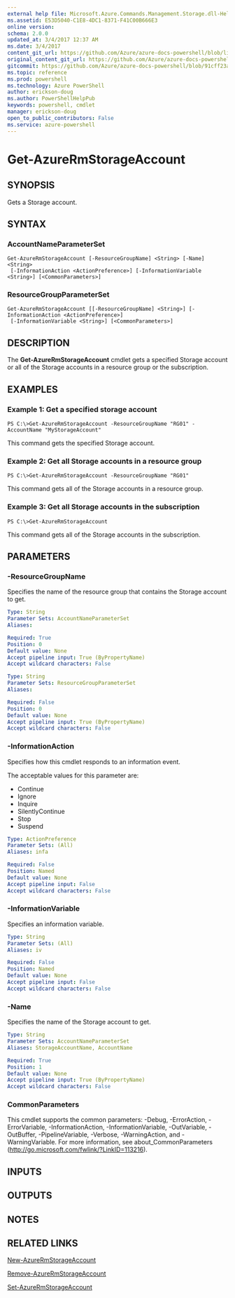 ```yaml
---
external help file: Microsoft.Azure.Commands.Management.Storage.dll-Help.xml
ms.assetid: E53D5040-C1E8-4DC1-8371-F41C00B666E3
online version: 
schema: 2.0.0
updated_at: 3/4/2017 12:37 AM
ms.date: 3/4/2017
content_git_url: https://github.com/Azure/azure-docs-powershell/blob/live/azureps-cmdlets-docs/ResourceManager/AzureRM.Storage/vTrue/Get-AzureRmStorageAccount.md
original_content_git_url: https://github.com/Azure/azure-docs-powershell/blob/live/azureps-cmdlets-docs/ResourceManager/AzureRM.Storage/vTrue/Get-AzureRmStorageAccount.md
gitcommit: https://github.com/Azure/azure-docs-powershell/blob/91cff23a000b99dc60ec82204d789c7ace1d7134/azureps-cmdlets-docs/ResourceManager/AzureRM.Storage/vTrue/Get-AzureRmStorageAccount.md
ms.topic: reference
ms.prod: powershell
ms.technology: Azure PowerShell
author: erickson-doug
ms.author: PowerShellHelpPub
keywords: powershell, cmdlet
manager: erickson-doug
open_to_public_contributors: False
ms.service: azure-powershell
---
```


# Get-AzureRmStorageAccount

## SYNOPSIS
Gets a Storage account.

## SYNTAX

### AccountNameParameterSet
```
Get-AzureRmStorageAccount [-ResourceGroupName] <String> [-Name] <String>
 [-InformationAction <ActionPreference>] [-InformationVariable <String>] [<CommonParameters>]
```

### ResourceGroupParameterSet
```
Get-AzureRmStorageAccount [[-ResourceGroupName] <String>] [-InformationAction <ActionPreference>]
 [-InformationVariable <String>] [<CommonParameters>]
```

## DESCRIPTION
The **Get-AzureRmStorageAccount** cmdlet gets a specified Storage account or all of the Storage accounts in a resource group or the subscription.

## EXAMPLES

### Example 1: Get a specified storage account
```
PS C:\>Get-AzureRmStorageAccount -ResourceGroupName "RG01" -AccountName "MyStorageAccount"
```

This command gets the specified Storage account.

### Example 2: Get all Storage accounts in a resource group
```
PS C:\>Get-AzureRmStorageAccount -ResourceGroupName "RG01"
```

This command gets all of the Storage accounts in a resource group.

### Example 3:  Get all Storage accounts in the subscription
```
PS C:\>Get-AzureRmStorageAccount
```

This command gets all of the Storage accounts in the subscription.

## PARAMETERS

### -ResourceGroupName
Specifies the name of the resource group that contains the Storage account to get.

```yaml
Type: String
Parameter Sets: AccountNameParameterSet
Aliases: 

Required: True
Position: 0
Default value: None
Accept pipeline input: True (ByPropertyName)
Accept wildcard characters: False
```

```yaml
Type: String
Parameter Sets: ResourceGroupParameterSet
Aliases: 

Required: False
Position: 0
Default value: None
Accept pipeline input: True (ByPropertyName)
Accept wildcard characters: False
```

### -InformationAction
Specifies how this cmdlet responds to an information event.

The acceptable values for this parameter are:

- Continue
- Ignore
- Inquire
- SilentlyContinue
- Stop
- Suspend

```yaml
Type: ActionPreference
Parameter Sets: (All)
Aliases: infa

Required: False
Position: Named
Default value: None
Accept pipeline input: False
Accept wildcard characters: False
```

### -InformationVariable
Specifies an information variable.

```yaml
Type: String
Parameter Sets: (All)
Aliases: iv

Required: False
Position: Named
Default value: None
Accept pipeline input: False
Accept wildcard characters: False
```

### -Name
Specifies the name of the Storage account to get.

```yaml
Type: String
Parameter Sets: AccountNameParameterSet
Aliases: StorageAccountName, AccountName

Required: True
Position: 1
Default value: None
Accept pipeline input: True (ByPropertyName)
Accept wildcard characters: False
```

### CommonParameters
This cmdlet supports the common parameters: -Debug, -ErrorAction, -ErrorVariable, -InformationAction, -InformationVariable, -OutVariable, -OutBuffer, -PipelineVariable, -Verbose, -WarningAction, and -WarningVariable. For more information, see about_CommonParameters (http://go.microsoft.com/fwlink/?LinkID=113216).

## INPUTS

## OUTPUTS

## NOTES

## RELATED LINKS

[New-AzureRmStorageAccount](xref:ResourceManager/AzureRM.Storage/vTrue/New-AzureRmStorageAccount.md)

[Remove-AzureRmStorageAccount](xref:ResourceManager/AzureRM.Storage/vTrue/Remove-AzureRmStorageAccount.md)

[Set-AzureRmStorageAccount](xref:ResourceManager/AzureRM.Storage/vTrue/Set-AzureRmStorageAccount.md)


